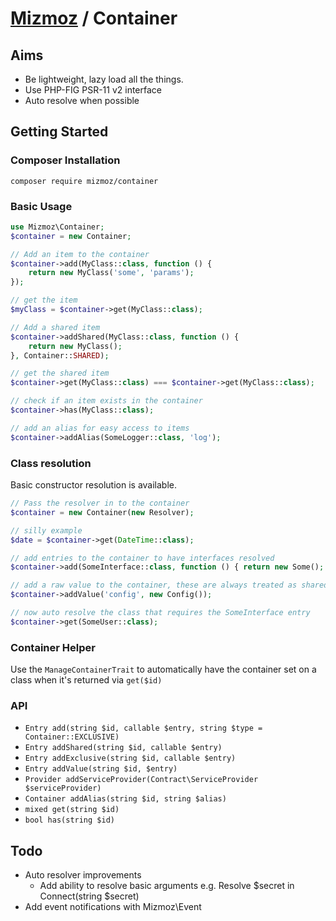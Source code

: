 # [Mizmoz](https://www.mizmoz.com/) / Container

## Aims

- Be lightweight, lazy load all the things.
- Use PHP-FIG PSR-11 v2 interface
- Auto resolve when possible

## Getting Started

### Composer Installation

```
composer require mizmoz/container
```

### Basic Usage

```php
use Mizmoz\Container;
$container = new Container;

// Add an item to the container
$container->add(MyClass::class, function () {
    return new MyClass('some', 'params');
});

// get the item
$myClass = $container->get(MyClass::class);

// Add a shared item
$container->addShared(MyClass::class, function () {
    return new MyClass();
}, Container::SHARED);

// get the shared item
$container->get(MyClass::class) === $container->get(MyClass::class);

// check if an item exists in the container
$container->has(MyClass::class);

// add an alias for easy access to items
$container->addAlias(SomeLogger::class, 'log');

```

### Class resolution

Basic constructor resolution is available.

```php
// Pass the resolver in to the container
$container = new Container(new Resolver);

// silly example
$date = $container->get(DateTime::class);

// add entries to the container to have interfaces resolved
$container->add(SomeInterface::class, function () { return new Some(); });

// add a raw value to the container, these are always treated as shared objects.
$container->addValue('config', new Config());

// now auto resolve the class that requires the SomeInterface entry
$container->get(SomeUser::class);
```

### Container Helper

Use the `ManageContainerTrait` to automatically have the container set on a class when it's returned via `get($id)`

### API

- `Entry add(string $id, callable $entry, string $type = Container::EXCLUSIVE)`
- `Entry addShared(string $id, callable $entry)`
- `Entry addExclusive(string $id, callable $entry)`
- `Entry addValue(string $id, $entry)`
- `Provider addServiceProvider(Contract\ServiceProvider $serviceProvider)`
- `Container addAlias(string $id, string $alias)`
- `mixed get(string $id)`
- `bool has(string $id)`

## Todo

- Auto resolver improvements
    - Add ability to resolve basic arguments e.g. Resolve $secret in Connect(string $secret)
- Add event notifications with Mizmoz\Event